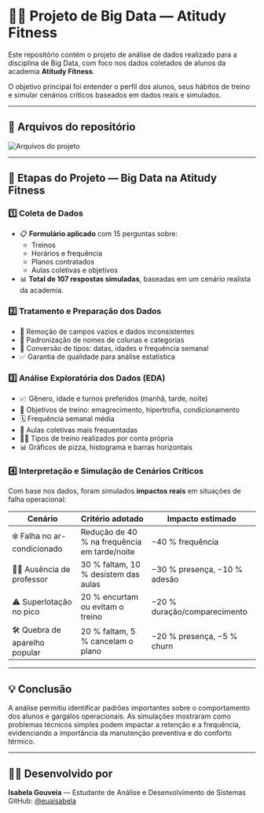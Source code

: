 # 🏋️‍♀️ Projeto de Big Data — Atitudy Fitness

Este repositório contém o projeto de análise de dados realizado para a disciplina de Big Data, com foco nos dados coletados de alunos da academia **Atitudy Fitness**.

O objetivo principal foi entender o perfil dos alunos, seus hábitos de treino e simular cenários críticos baseados em dados reais e simulados.

---

## 📄 Arquivos do repositório

![Arquivos do projeto](tabela_arquivos_projeto.png)

---

## 🧠 Etapas do Projeto — Big Data na Atitudy Fitness

### 1️⃣ Coleta de Dados
- 📋 **Formulário aplicado** com 15 perguntas sobre:
  - Treinos  
  - Horários e frequência  
  - Planos contratados  
  - Aulas coletivas e objetivos  
- 📊 **Total de 107 respostas simuladas**, baseadas em um cenário realista da academia.

### 2️⃣ Tratamento e Preparação dos Dados
- 🧹 Remoção de campos vazios e dados inconsistentes  
- 🔄 Padronização de nomes de colunas e categorias  
- 🔢 Conversão de tipos: datas, idades e frequência semanal  
- ✅ Garantia de qualidade para análise estatística

### 3️⃣ Análise Exploratória dos Dados (EDA)
- 📈 Gênero, idade e turnos preferidos (manhã, tarde, noite)  
- 🎯 Objetivos de treino: emagrecimento, hipertrofia, condicionamento  
- 🗓️ Frequência semanal média  
- 🧘 Aulas coletivas mais frequentadas  
- 🏋️‍♀️ Tipos de treino realizados por conta própria  
- 📊 Gráficos de pizza, histograma e barras horizontais

### 4️⃣ Interpretação e Simulação de Cenários Críticos
Com base nos dados, foram simulados **impactos reais** em situações de falha operacional:

| Cenário | Critério adotado | Impacto estimado |
|---------|------------------|------------------|
| ❄️ Falha no ar-condicionado | Redução de 40 % na frequência em tarde/noite | −40 % frequência |
| 👨‍🏫 Ausência de professor | 30 % faltam, 10 % desistem das aulas | −30 % presença, −10 % adesão |
| ⚠️ Superlotação no pico | 20 % encurtam ou evitam o treino | −20 % duração/comparecimento |
| 🛠️ Quebra de aparelho popular | 20 % faltam, 5 % cancelam o plano | −20 % presença, −5 % churn |

---

## 💡 Conclusão
A análise permitiu identificar padrões importantes sobre o comportamento dos alunos e gargalos operacionais. As simulações mostraram como problemas técnicos simples podem impactar a retenção e a frequência, evidenciando a importância da manutenção preventiva e do conforto térmico.

---

## 👩‍💻 Desenvolvido por
**Isabela Gouveia** — Estudante de Análise e Desenvolvimento de Sistemas  
GitHub: [@euaisabela](https://github.com/euaisabela)
